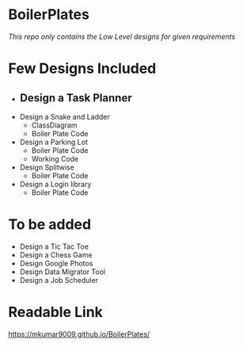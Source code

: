 # BoilerPlates
  _This repo only contains the Low Level designs for given requirements_

# Few Designs Included
- Design a Task Planner
  -
- Design a Snake and Ladder
  - ClassDiagram
  - Boiler Plate Code
- Design a Parking Lot 
  - Boiler Plate Code
  - Working Code
- Design Splitwise
  - Boiler Plate Code
- Design a Login library
  - Boiler Plate Code
# To be added
- Design a Tic Tac Toe
- Design a Chess Game
- Design Google Photos
- Design Data Migrator Tool
- Design a Job Scheduler


# Readable Link
https://mkumar9009.github.io/BoilerPlates/
